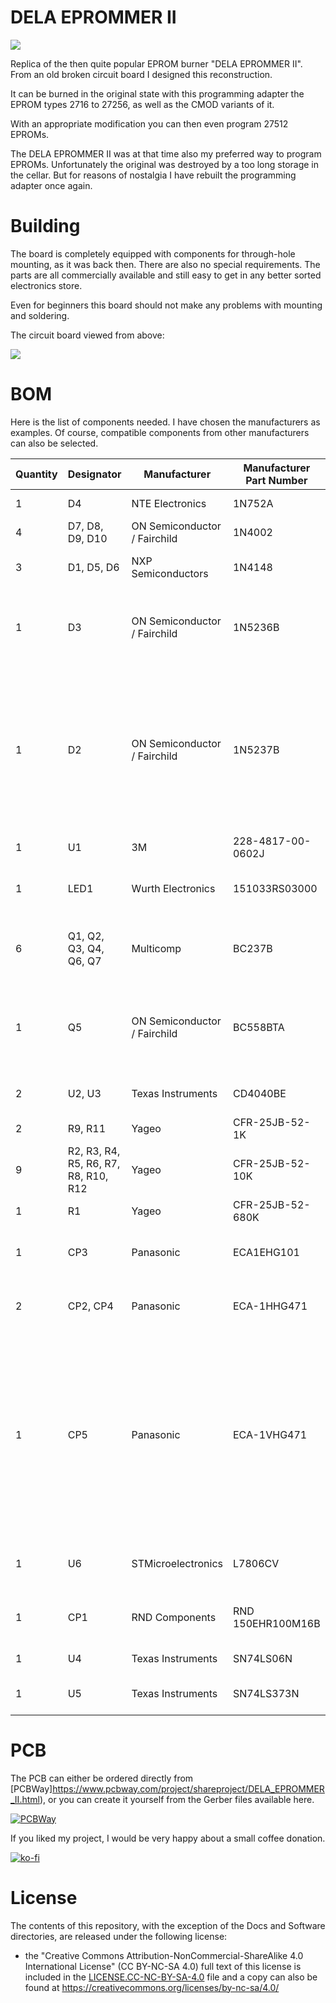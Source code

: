 # DELA EPROMMER II

![](https://github.com/DL2DW/DELA-EPROMMER-II/blob/main/Images/DELA%20EPROMMER%20II.jpg)



Replica of the then quite popular EPROM burner "DELA EPROMMER II". From an old broken circuit board I designed this reconstruction. 

It can be burned in the original state with this programming adapter the EPROM types 2716 to 27256, as well as the CMOD variants of it.

With an appropriate modification you can then even program 27512 EPROMs.

The DELA EPROMMER II was at that time also my preferred way to program EPROMs. Unfortunately the original was destroyed by a too long storage in the cellar. But for reasons of nostalgia I have rebuilt the programming adapter once again.



# Building

The board is completely equipped with components for through-hole mounting, as it was back then. There are also no special requirements. The parts are all commercially available and still easy to get in any better sorted electronics store.

Even for beginners this board should not make any problems with mounting and soldering.

The circuit board viewed from above:

![](https://github.com/DL2DW/DELA-EPROMMER-II/blob/main/Images/DELA%20EPROMMER%20II%202.jpg)



# BOM

Here is the list of components needed. I have chosen the manufacturers as examples. Of course, compatible components from other manufacturers can also be selected.

| Quantity | Designator                            | Manufacturer                  | Manufacturer  Part Number | Description                                                  |
| -------- | ------------------------------------- | ----------------------------- | ------------------------- | ------------------------------------------------------------ |
| 1        | D4                                    | NTE  Electronics              | 1N752A                    | Zener  Diode 5.6V 1/2 Watt 5% Do-35 Case                     |
| 4        | D7,  D8, D9, D10                      | ON  Semiconductor / Fairchild | 1N4002                    | DIODE  GEN PURP 100V 1A DO41                                 |
| 3        | D1,  D5, D6                           | NXP  Semiconductors           | 1N4148                    | NEXPERIA  - 1N4148 - DIODE, 1N4148 AMMO-BOX 10K              |
| 1        | D3                                    | ON  Semiconductor / Fairchild | 1N5236B                   | FAIRCHILD  SEMICONDUCTOR     1N5236B       Zener Single Diode, 7.5 V, 500  mW, DO-35, 5 %, 2 Pins, 200 C |
| 1        | D2                                    | ON  Semiconductor / Fairchild | 1N5237B                   | ZENER  DIODE, 500mW, 8.2V, DO-35; Zener Voltage Vz Typ:8.2V; Power Dissipation  Pd:500mW; Diode Case Style:DO-35; Zener Tolerance :5%; No. of Pins:2Pins;  Operating Temperature Max:200 C; Packaging:Each; Breakdown Voltage:8.2V ;RoHS  Compliant: Yes |
| 1        | U1                                    | 3M                            | 228-4817-00-0602J         | CONN  IC DIP SOCKET ZIF 28POS GLD                            |
| 1        | LED1                                  | Wurth  Electronics            | 151033RS03000             | WURTH  ELEKTRONIK  151033RS03000  LED, 3MM,   RED, 2600MCD, 621NM |
| 6        | Q1,  Q2, Q3, Q4, Q6, Q7               | Multicomp                     | BC237B                    | MULTICOMP     BC237B      Bipolar (BJT) Single Transistor,  NPN, 45 V, 200 MHz, 350 mW, 100 mA, 290 |
| 1        | Q5                                    | ON  Semiconductor / Fairchild | BC558BTA                  | FAIRCHILD  SEMICONDUCTOR     BC558BTA       Bipolar (BJT) Single Transistor,  PNP, -30 V, 150 MHz, 500 mW, -100 mA, 200 hFE |
| 2        | U2,  U3                               | Texas  Instruments            | CD4040BE                  | Counter/Divider  Single 12-Bit Binary UP 16-Pin PDIP Tube    |
| 2        | R9,  R11                              | Yageo                         | CFR-25JB-52-1K            | RES  1K OHM 1/4W 5% AXIAL                                    |
| 9        | R2,  R3, R4, R5, R6, R7, R8, R10, R12 | Yageo                         | CFR-25JB-52-10K           | RES  10K OHM 1/4W 5% AXIAL                                   |
| 1        | R1                                    | Yageo                         | CFR-25JB-52-680K          | Res  680K Ohm 1/4W 5% Axial                                  |
| 1        | CP3                                   | Panasonic                     | ECA1EHG101                | Capacitor  100 uF 25 VDC, ECA1EHG101, Panasonic Automotive & Industrial Systems |
| 2        | CP2,  CP4                             | Panasonic                     | ECA-1HHG471               | Capacitor  470 uF 50 VDC, ECA1HHG471, Panasonic Automotive & Industrial Systems |
| 1        | CP5                                   | Panasonic                     | ECA-1VHG471               | ALUMINUM  ELECTROLYTIC CAPACITOR, 470UF, 35V, 20%, RADIAL; Product Range:NHG Series;  Capacitance:470 F; Capacitance Tolerance: 20%; Voltage Rating:35V;  Diameter:10mm; Capacitor Terminals:Radial Leaded; Packaging:Each; ESR:- ;RoHS  Compliant: Yes |
| 1        | U6                                    | STMicroelectronics            | L7806CV                   | STMICROELECTRONICS  - L7806CV - LINEAR VOLTAGE REGULATOR 6V TO-220-3 |
| 1        | CP1                                   | RND  Components               | RND  150EHR100M16B        | RND  150EHR100M16B - Kondensator, 10µF, 16V, 20%, RND Components |
| 1        | U4                                    | Texas  Instruments            | SN74LS06N                 | IC  INVERTER OPEN COL 6CH 14DIP                              |
| 1        | U5                                    | Texas  Instruments            | SN74LS373N                | Latch  Transparent 3-ST 8-CH D-Type 20-Pin PDIP Tube         |



# PCB

The PCB can either be ordered directly from [PCBWay]https://www.pcbway.com/project/shareproject/DELA_EPROMMER_II.html), or you can create it yourself from the Gerber files available here.

[![PCBWay](https://www.pcbway.com/project/img/images/frompcbway.png)](https://www.pcbway.com/project/shareproject/DELA_EPROMMER_II.html)



If you liked my project, I would be very happy about a small coffee donation.

[![ko-fi](https://www.ko-fi.com/img/githubbutton_sm.svg)](https://ko-fi.com/R6R62T6RN)



# License

The contents of this repository, with the exception of the Docs and Software directories, are released under the following license:

- the "Creative Commons Attribution-NonCommercial-ShareAlike 4.0 International License" (CC BY-NC-SA 4.0) full text of this license is included in the [LICENSE.CC-NC-BY-SA-4.0](https://github.com/DL2DW/EasyGate1541/blob/main/LICENSE.CC-NC-BY-SA) file and a copy can also be found at https://creativecommons.org/licenses/by-nc-sa/4.0/
